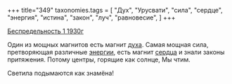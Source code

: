 +++
title="349"
taxonomies.tags = [
 "Дух",
 "Урусвати",
 "сила",
 "сердце",
 "энергия",
 "истина",
 "закон",
 "луч",
 "равновесие",
]
+++

[Беспредельность 1 1930г](/agni/1930)

Один из мощных магнитов есть магнит [духа](/tags/Дух). Самая мощная сила, претворяющая различные [энергии](/tags/энергия), есть магнит [сердца](/tags/истина) и знали законы притяжения. Потому центры, горящие как солнце, Мы чтим.   

Светила подымаются как знамёна!